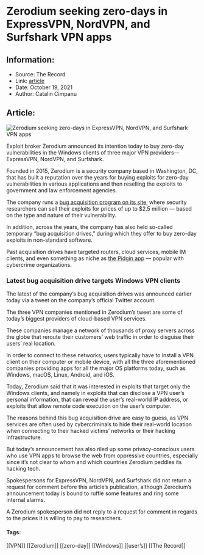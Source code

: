 # Zerodium seeking zero-days in ExpressVPN, NordVPN, and Surfshark VPN apps
### 

## Information:
+ Source: The Record
+ Link: [article](https://therecord.media/zerodium-seeking-zero-days-in-expressvpn-nordvpn-and-surfshark-vpn-apps/)
+ Date: October 19, 2021
+ Author: Catalin Cimpanu


## Article:
![Zerodium seeking zero-days in ExpressVPN, NordVPN, and Surfshark VPN apps](https://therecord.media/wp-content/uploads/2021/10/NordVPN.jpg)

Exploit broker Zerodium announced its intention today to buy zero-day vulnerabilities in the Windows clients of three major VPN providers—ExpressVPN, NordVPN, and Surfshark.


Founded in 2015, Zerodium is a security company based in Washington, DC, that has built a reputation over the years for buying exploits for zero-day vulnerabilities in various applications and then reselling the exploits to government and law enforcement agencies.


The company runs a [bug acquisition program on its site](https://zerodium.com/program.html), where security researchers can sell their exploits for prices of up to $2.5 million — based on the type and nature of their vulnerability.


In addition, across the years, the company has also held so-called temporary “bug acquisition drives,” during which they offer to buy zero-day exploits in non-standard software.


Past acquisition drives have targeted routers, cloud services, mobile IM clients, and even something as niche as [the Pidgin app](https://therecord.media/zerodium-acquiring-zero-days-in-pidgin-an-im-client-popular-with-cybercriminals/) — popular with cybercrime organizations.


### Latest bug acquisition drive targets Windows VPN clients


The latest of the company’s bug acquisition drives was announced earlier today via a tweet on the company’s official Twitter account.





The three VPN companies mentioned in Zerodium’s tweet are some of today’s biggest providers of cloud-based VPN services.


These companies manage a network of thousands of proxy servers across the globe that reroute their customers’ web traffic in order to disguise their users’ real location.


In order to connect to these networks, users typically have to install a VPN client on their computer or mobile device, with all the three aforementioned companies providing apps for all the major OS platforms today, such as Windows, macOS, Linux, Android, and iOS.


Today, Zerodium said that it was interested in exploits that target only the Windows clients, and namely in exploits that can disclose a VPN user’s personal information, that can reveal the user’s real-world IP address, or exploits that allow remote code execution on the user’s computer.


The reasons behind this bug acquisition drive are easy to guess, as VPN services are often used by cybercriminals to hide their real-world location when connecting to their hacked victims’ networks or their hacking infrastructure.


But today’s announcement has also riled up some privacy-conscious users who use VPN apps to browse the web from oppressive countries, especially since it’s not clear to whom and which countries Zerodium peddles its hacking tech.


Spokespersons for ExpressVPN, NordVPN, and Surfshark did not return a request for comment before this article’s publication, although Zerodium’s announcement today is bound to ruffle some features and ring some internal alarms.


A Zerodium spokesperson did not reply to a request for comment in regards to the prices it is willing to pay to researchers.





#### Tags:
[[VPN]] [[Zerodium]] [[zero-day]] [[Windows]] [[user’s]] [[The Record]]
